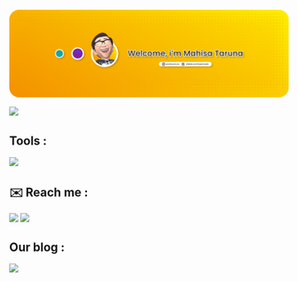 <p align="center">
  <img src="https://github.com/mahisataruna/mahisataruna/blob/main/banner-git.png"><br>
</p>


![](https://github-readme-stats.vercel.app/api/top-langs/?username=mahisataruna&layout=donut&theme=holi)

## Tools :
[![](https://skillicons.dev/icons?i=js,ts,html,css,php,nodejs,aws,windows,ubuntu,kali,react,vercel&perline=9)](https://skillicons.dev)


## ✉️ Reach me :
<p>
    <a href="https://linkedin.com/in/mahisataruna24" target="blank"><img src="https://img.shields.io/badge/Mahisa_Taruna-30302f?style=flat&logo=linkedin" /></a>
    <a href="https://medium.com/@mahisataruna" target="blank"><img src="https://img.shields.io/badge/Mahisa_Taruna-30302f?style=flat&logo=medium" /></a>
</p>

## Our blog :
<p>
  <a href="https://kreapic.blogspot.com" target="blank"><img src="https://img.shields.io/badge/Kreapic_Media-30302f?style=flat&logo=blogger" /></a>
</p>
